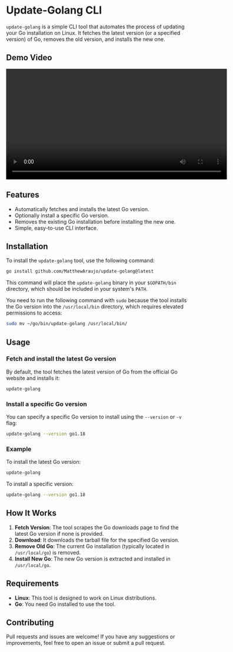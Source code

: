 # Update-Golang CLI

`update-golang` is a simple CLI tool that automates the process of updating your Go installation on Linux. It fetches the latest version (or a specified version) of Go, removes the old version, and installs the new one.

## Demo Video

<video width="600" controls>
  <source src="demo.mp4" type="video/mp4">
  Your browser does not support the video tag.
</video>

## Features

- Automatically fetches and installs the latest Go version.
- Optionally install a specific Go version.
- Removes the existing Go installation before installing the new one.
- Simple, easy-to-use CLI interface.

## Installation

To install the `update-golang` tool, use the following command:

```bash
go install github.com/MatthewAraujo/update-golang@latest
```

This command will place the `update-golang` binary in your `$GOPATH/bin` directory, which should be included in your system's `PATH`.

You need to run the following command with `sudo` because the tool installs the Go version into the `/usr/local/bin` directory, which requires elevated permissions to access:

```bash
sudo mv ~/go/bin/update-golang /usr/local/bin/
```

## Usage

### Fetch and install the latest Go version

By default, the tool fetches the latest version of Go from the official Go website and installs it:

```bash
update-golang
```

### Install a specific Go version

You can specify a specific Go version to install using the `--version` or `-v` flag:

```bash
update-golang --version go1.18
```

### Example

To install the latest Go version:

```bash
update-golang
```

To install a specific version:

```bash
update-golang --version go1.18
```

## How It Works

1. **Fetch Version**: The tool scrapes the Go downloads page to find the latest Go version if none is provided.
2. **Download**: It downloads the tarball file for the specified Go version.
3. **Remove Old Go**: The current Go installation (typically located in `/usr/local/go`) is removed.
4. **Install New Go**: The new Go version is extracted and installed in `/usr/local/go`.

## Requirements

- **Linux**: This tool is designed to work on Linux distributions.
- **Go**: You need Go installed to use the tool.

## Contributing

Pull requests and issues are welcome! If you have any suggestions or improvements, feel free to open an issue or submit a pull request.